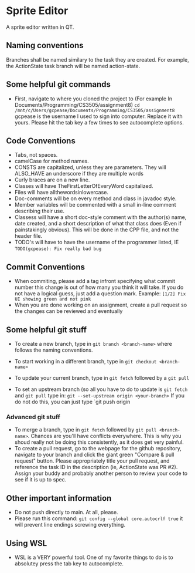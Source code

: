 # Sprite Editor
A sprite editor written in QT.

## Naming conventions
Branches shall be named similary to the task they are created.  For example, the ActionState task branch will be named action-state.

## Some helpful git commands
- First, navigate to where you cloned the project to (For example In Documents/Programming/CS3505/assignment8)
`cd /mnt/c/Users/gcpease/Documents/Programming/CS3505/assignment8` gcpease is the username I used to sign into computer. Replace it with yours. Please hit the tab key a few times to see autocomplete options.

## Code Conventions
- Tabs, not spaces.
- camelCase for method names.
- CONSTS are capitalized, unless they are parameters. They will ALSO\_HAVE an underscore if they are multiple words
- Curly braces are on a new line.
- Classes will have TheFirstLetterOfEveryWord capitalized.
- Files will have allthewordsinlowercase.
- Doc-comments will be on every method and class in javadoc style.
- Member variables will be commented with a small in-line comment describing their use.
- Classess will have a short doc-style comment with the author(s) name, date created, and a short description of what that class does (Even if painstakingly obvious). This will be done in the CPP file, and not the header file.
- TODO's will have to have the username of the programmer listed, IE `TODO(gcpease): Fix really bad bug`

## Commit Conventions
- When commiting, please add a tag infront specifying what commit number this change is out of how many you think it will
take. If you do not have a logical guess, just add a question mark. Example: `[1/2] Fix UI showing green and not pink`
- When you are done working on an assignment, create a pull request so the changes can be reviewed and eventually 

## Some helpful git stuff
- To create a new branch, type in
`git branch <branch-name>` where <branch-name> follows the naming conventions.

- To start working in a different branch, type in
  `git checkout <branch-name>`

- To update your current branch, type in
  `git fetch` followed by a `git pull`

- To set an upstream branch (so all you have to do to update is `git fetch` and `git pull` type in:
  `git --set-upstream origin <your-branch>` If you do not do this, you can just type `git push origin <branch-name>

### Advanced git stuff
- To merge a branch, type in
  `git fetch` followed by `git pull <branch-name>`. Chances are you'll have conflicts everywhere. This is why you 
  shoud really not be doing this consistently, as it does get very painful.
- To create a pull request, go to the webpage for the github repository, navigate to your branch and click the
giant green "Compare & pull request" button. Please appropriately title your pull request, and reference the task ID in the description (ie, ActionState was PR \#2). Assign your buddy and probably another person to review your code to see if it is up to spec.

## Other important information
  - Do not push directly to main. At all, please.
  - Please run this command: `git config --global core.autocrlf true` it will prevent line endings screwing everything.
  
## Using WSL
  - WSL is a VERY powerful tool. One of my favorite things to do is to absolutey press the tab key to autocomplete.
